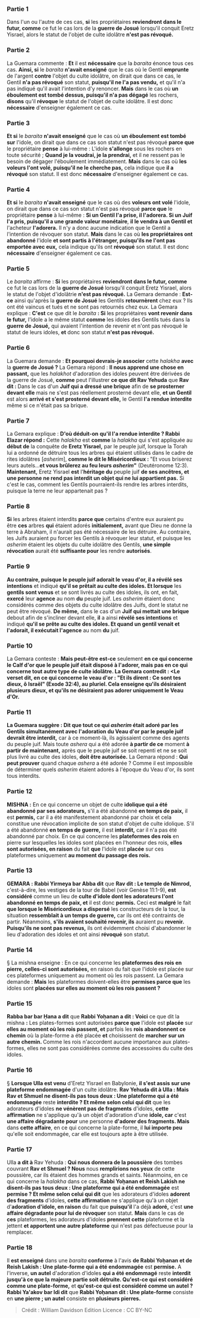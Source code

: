 
### Partie 1
Dans l'un ou l'autre de ces cas, <b>si</b> les propriétaires <b>reviendront dans le futur, comme</b> ce fut le cas lors de la <b>guerre de Josué</b> lorsqu'il conquit Eretz Yisrael, alors le statut de l'objet de culte idolâtre <b>n'est pas révoqué.</b>

### Partie 2
La Guemara commente : <b>Et</b> il est <b>nécessaire</b> que la <i>baraita</i> énonce tous ces cas. <b>Ainsi, si</b> le <i>baraita</i> <b>n'avait enseigné</b> que le cas où le Gentil <b>emprunte</b> de l'argent <b>contre</b> l'objet du culte idolâtre, on dirait que dans ce cas, le Gentil <b>n'a pas révoqué</b> son statut, <b>puisqu'il ne l'a pas vendu,</b> et qu'il n'a pas indiqué qu'il avait l'intention d'y renoncer. <b>Mais</b> dans le cas où <b>un éboulement est tombé dessus, puisqu'il n'a pas dégagé</b> les rochers, <b>disons</b> qu'il <b>révoque</b> le statut de l'objet de culte idolâtre. Il est donc <b>nécessaire</b> d'enseigner également ce cas.

### Partie 3
<b>Et si</b> le <i>baraita</i> <b>n'avait enseigné</b> que le cas où <b>un éboulement est tombé sur</b> l'idole, on dirait que dans ce cas son statut n'est pas révoqué <b>parce que</b> le propriétaire <b>pense</b> à lui-même : L'idole <b>s'allonge</b> sous les rochers en toute sécurité ; <b>Quand je la voudrai, je la prendrai,</b> et il ne ressent pas le besoin de dégager l'éboulement immédiatement. <b>Mais</b> dans le cas où <b>les voleurs l'ont volé, puisqu'il ne le cherche pas,</b> cela indique que <b>il a révoqué</b> son statut. Il est donc <b>nécessaire</b> d'enseigner également ce cas.

### Partie 4
<b>Et si</b> le <i>baraita</i> <b>n'avait enseigné</b> que le cas où des <b>voleurs ont volé</b> l'idole, on dirait que dans ce cas son statut n'est pas révoqué <b>parce que</b> le propriétaire <b>pense</b> à lui-même : <b>Si un Gentil l'a prise, il l'adorera. Si un Juif l'a pris, puisqu'il a une grande valeur monétaire</b>, <b>il le vendra à un Gentil et</b> l'acheteur <b>l'adorera.</b> Il n'y a donc aucune indication que le Gentil a l'intention de révoquer son statut. <b>Mais</b> dans le cas où <b>les propriétaires ont abandonné</b> l'idole <b>et sont partis à l'étranger, puisqu'ils ne l'ont pas emportée avec eux,</b> cela indique qu'ils ont <b>révoqué</b> son statut. Il est donc <b>nécessaire</b> d'enseigner également ce cas.

### Partie 5
Le <i>baraita</i> affirme : <b>Si</b> les propriétaires <b>reviendront dans le futur, comme</b> ce fut le cas lors de la <b>guerre de Josué</b> lorsqu'il conquit Eretz Yisrael, alors le statut de l'objet d'idolâtrie <b>n'est pas révoqué.</b> La Gemara demande : <b>Est-ce</b> ainsi qu'après la <b>guerre de Josué</b> les Gentils <b>retournèrent</b> chez eux ? Ils ont été vaincus et tués et ne sont pas retournés chez eux. La Gemara explique : <b>C'est</b> ce que dit le <i>baraita</i> <b> : Si</b> les propriétaires <b>vont revenir dans le futur,</b> l'idole a le même statut <b>comme</b> les idoles des Gentils tués dans la <b>guerre de Josué,</b> qui avaient l'intention de revenir et n'ont pas révoqué le statut de leurs idoles, <b>et</b> donc son statut <b>n'est pas révoqué.</b>

### Partie 6
La Guemara demande : <b>Et pourquoi devrais-je associer</b> cette <i>halakha</i> <b>avec</b> la <b>guerre de Josué ?</b> La Gemara répond : <b>Il nous apprend une chose en passant,</b> que les <i>halakhot</i> d'adoration des idoles peuvent être dérivées de la guerre de Josué, <b>comme</b> peut l'illustrer <b>ce que dit Rav Yehuda</b> que <b>Rav dit : </b> Dans le cas d'un <b>Juif qui a dressé une brique</b> afin de <b>se prosterner devant elle</b> mais ne s'est pas réellement prosterné devant elle, <b>et un Gentil</b> est alors <b>arrivé et s'est prosterné devant elle,</b> le Gentil <b>l'a rendue interdite</b> même si ce n'était pas sa brique.

### Partie 7
La Gemara explique : <b>D'où déduit-on</b> <b>qu'il l'a rendue interdite ? Rabbi Elazar répond :</b> Cette <i>halakha</i> est <b>comme</b> la <i>halakha</i> qui s'est appliquée au <b>début de</b> la conquête de <b>Eretz Yisrael,</b> par le peuple juif, lorsque la Torah lui a ordonné de détruire tous les arbres qui étaient utilisés dans le cadre de rites idolâtres [<i>asherim</i>], <b>comme le dit le Miséricordieux : </b> "Et vous briserez leurs autels...<b>et vous brûlerez au feu leurs <i>asherim</i>"</b> (Deutéronome 12:3). <b>Maintenant,</b> Eretz Yisrael <b>est</b> l'<b>héritage du</b> peuple juif <b>de ses ancêtres, et une personne ne rend pas interdit un objet qui ne lui appartient pas.</b> Si c'est le cas, comment les Gentils pourraient-ils rendre les arbres interdits, puisque la terre ne leur appartenait pas ?

### Partie 8
<b>Si</b> les arbres étaient interdits <b>parce que</b> certains d'entre eux auraient pu être <b>ces</b> arbres <b>qui</b> étaient adorés <b>initialement,</b> avant que Dieu ne donne la terre à Abraham, il n'aurait pas été nécessaire de les détruire. Au contraire, les Juifs auraient pu forcer les Gentils à révoquer leur statut, et puisque les <i>asherim</i> étaient les objets du culte idolâtre des Gentils, <b>une simple révocation</b> aurait été <b>suffisante pour</b> les rendre <b>autorisés</b>.

### Partie 9
<b>Au contraire, puisque le peuple juif adorait le</b> <b>veau d'or, il a révélé ses intentions</b> et indiqué <b>qu'il se prêtait au culte des idoles. Et lorsque</b> les <b>gentils sont venus</b> et se sont livrés au culte des idoles, ils ont, en fait, <b>exercé</b> leur <b>agence</b> au nom <b>du</b> peuple juif. Les <i>asherim</i> étaient donc considérés comme des objets du culte idolâtre des Juifs, dont le statut ne peut être révoqué. <b>De même,</b> dans le cas d'un <b>Juif qui mettait une brique</b> debout afin de s'incliner devant elle, <b>il</b> a ainsi <b>révélé ses intentions</b> et indiqué <b>qu'il se prête au culte des idoles. Et quand un gentil venait et l'adorait, il exécutait l'agence</b> au nom <b>du</b> juif.

### Partie 10
La Gemara conteste : <b>Mais peut-être est-ce</b> seulement <b>en ce qui concerne le <b>Calf d'or</b> que le peuple juif <b>était disposé</b> à l'adorer, mais <b>pas en ce qui concerne</b> tout <b>autre</b> type de culte idolâtre. La Gemara contredit : <Le verset dit, en ce qui concerne le veau d'or : "Et ils dirent : <b>Ce sont tes dieux, ô Israël"</b> (Exode 32:4), au pluriel. Cela <b>enseigne qu'ils désiraient plusieurs dieux,</b> et qu'ils ne désiraient pas adorer uniquement le Veau d'Or.

### Partie 11
La Guemara suggère : <b>Dit</b> que <b>tout ce qui</b> <i>asherim</i> <b>était</b> adoré par les Gentils simultanément <b>avec</b> l'adoration du Veau d'or par le peuple juif devrait être interdit,</b> car à ce moment-là, ils agissaient comme des agents du peuple juif. Mais toute <i>ashera</i> qui a été adorée <b>à partir de ce</b> moment <b>à partir de maintenant,</b> après que le peuple juif se soit repenti et ne se soit plus livré au culte des idoles, <b>doit être autorisée.</b> La Gemara répond : <b>Qui peut prouver</b> quand chaque <i>ashera</i> a été adorée ? Comme il est impossible de déterminer quels <i>asherim</i> étaient adorés à l'époque du Veau d'or, ils sont tous interdits.

### Partie 12
<strong>MISHNA :</strong> En ce qui concerne un objet de culte <b>idolique qui a été abandonné par ses adorateurs,</b> s'il a été abandonné <b>en temps de paix,</b> il est <b>permis,</b> car il a été manifestement abandonné par choix et cela constitue une révocation implicite de son statut d'objet de culte idolique. S'il a été abandonné <b>en temps de guerre,</b> il est <b>interdit,</b> car il n'a pas été abandonné par choix. En ce qui concerne les <b>plateformes des rois</b> en pierre sur lesquelles les idoles sont placées en l'honneur des rois, <b>elles sont autorisées, en raison</b> du fait <b>que</b> l'idole est <b>placée</b> sur ces plateformes uniquement <b>au moment du passage des rois.</b>

### Partie 13
<strong>GEMARA :</strong> <b>Rabbi Yirmeya bar Abba dit</b> que <b>Rav dit : Le temple de Nimrod,</b> c'est-à-dire, les vestiges de la tour de Babel (voir Genèse 11:1-9), <b>est considéré</b> comme un lieu de <b>culte d'idole dont les adorateurs l'ont abandonné en temps de paix, et</b> il est donc <b>permis.</b> Ceci est <b>malgré</b> le fait <b>que lorsque le Miséricordieux a dispersé</b> les constructeurs de la tour, la situation <b>ressemblait à un temps de guerre,</b> car ils ont été contraints de partir. Néanmoins, <b>s'ils avaient souhaité revenir, ils</b> auraient pu <b>revenir. Puisqu'ils ne sont pas revenus,</b> ils ont évidemment choisi d'abandonner le lieu d'adoration des idoles et ont ainsi <b>révoqué</b> son statut.

### Partie 14
§ La mishna enseigne : En ce qui concerne les <b>plateformes des rois en pierre, celles-ci sont autorisées,</b> en raison du fait que l'idole est placée sur ces plateformes uniquement au moment où les rois passent. La Gemara demande : <b>Mais</b> les plateformes doivent-elles être <b>permises parce que</b> les idoles sont <b>placées sur elles au moment où les rois passent ?</b>

### Partie 15
<b>Rabba bar bar Ḥana a dit</b> que <b>Rabbi Yoḥanan a dit : Voici</b> ce que dit la mishna <b>:</b> Les plates-formes sont autorisées <b>parce que</b> l'idole est <b>placée</b> sur <b>elles au moment où les rois passent, et</b> parfois les <b>rois abandonnent ce chemin</b> où la plate-forme a été placée <b>et</b> choisissent de <b>marcher sur un autre chemin. </b> Comme les rois n'accordent aucune importance aux plates-formes, elles ne sont pas considérées comme des accessoires du culte des idoles.

### Partie 16
§ <b>Lorsque Ulla est venu</b> d'Eretz Yisrael en Babylonie, <b>il s'est assis sur une plateforme endommagée</b> d'un culte idolâtre. <b>Rav Yehuda dit à Ulla : Mais Rav et Shmuel ne disent-ils pas tous deux : Une plateforme qui a été endommagée</b> reste <b>interdite ? Et même selon celui qui dit</b> que les adorateurs d'idoles <b>ne vénèrent pas de fragments</b> d'idoles, <b>cette affirmation</b> ne s'applique qu'à un objet d'adoration d'une <b>idole, car</b> c'est <b>une affaire dégradante pour</b> une personne <b>d'adorer des fragments. Mais</b> dans <b>cette affaire</b>, en ce qui concerne la plate-forme, il <b>lui importe peu</b> qu'elle soit endommagée, car elle est toujours apte à être utilisée.

### Partie 17
Ulla <b>a dit à</b> Rav Yehuda : <b>Qui nous donnera de la poussière</b> des tombes couvrant <b>Rav et Shmuel ? Nous</b> nous <b>remplirions nos yeux</b> de cette poussière, car ils étaient des hommes grands et saints. Néanmoins, en ce qui concerne la <i>halakha</i> dans ce cas, <b>Rabbi Yoḥanan et Reish Lakish ne disent-ils pas tous deux : Une plateforme qui a été endommagée</b> est <b>permise ? Et même selon celui qui dit</b> que les adorateurs d'idoles <b>adorent des fragments</b> d'idoles, <b>cette affirmation</b> ne s'applique qu'à un objet d'<b>adoration d'idole, en raison</b> du fait que <b>puisqu'il</b> l'a déjà <b>adoré,</b> c'est <b>une affaire dégradante pour lui de révoquer</b> son statut. <b>Mais</b> dans le cas de <b>ces</b> plateformes, les adorateurs d'idoles <b>prennent cette</b> plateforme et la jettent <b>et apportent une autre plateforme</b> qui n'est pas défectueuse pour la remplacer.

### Partie 18
Il <b>est enseigné</b> dans une <i>baraita</i> <b>conforme</b> à l'avis <b>de Rabbi Yoḥanan et de Reish Lakish : Une plate-forme qui a été endommagée</b> est <b>permise.</b> A l'inverse, <b>un autel</b> d'adoration d'idoles <b>qui a été endommagé</b> reste <b>interdit jusqu'à ce que la majeure partie soit détruite. Qu'est-ce qui est considéré comme une plate-forme,</b> et <b>qu'est-ce qui est considéré comme un autel ? Rabbi Ya'akov bar Idi dit</b> que <b>Rabbi Yoḥanan dit : Une plate-forme</b> consiste en <b>une pierre ; un autel</b> consiste en <b>plusieurs pierres.</b>

>Crédit : William Davidson Edition
>Licence : CC BY-NC